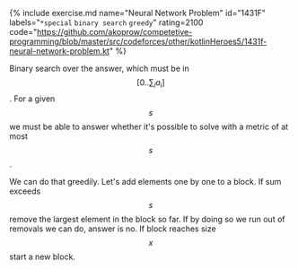 {% include exercise.md name="Neural Network Problem" id="1431F" labels="`*special` `binary search` `greedy`" rating=2100
   code="https://github.com/akoprow/competetive-programming/blob/master/src/codeforces/other/kotlinHeroes5/1431f-neural-network-problem.kt"
%}

Binary search over the answer, which must be in $$[0 .. \sum_i a_i]$$. For a given $$s$$ we must be able to answer whether it's possible to solve with a metric of at most $$s$$.

We can do that greedily.  Let's add elements one by one to a block.  If sum exceeds $$s$$ remove the largest element in the block so far.  If by doing so we run out of removals we can do, answer is no.  If block reaches size $$x$$ start a new block.
